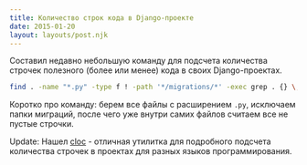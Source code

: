 ```yaml
---
title: Количество строк кода в Django-проекте
date: 2015-01-20
layout: layouts/post.njk
---
```

Составил недавно небольшую команду для подсчета количества строчек полезного (более или менее) кода в своих Django-проектах.

```bash
find . -name "*.py" -type f ! -path '*/migrations/*' -exec grep . {} \; | wc -l
```

Коротко про команду: берем все файлы с расширением `.py`, исключаем папки миграций, после чего уже внутри самих файлов считаем все не пустые строчки.

Update: Нашел [cloc](https://github.com/AlDanial/cloc) - отличная утилитка для подробного подсчета количества строчек в проектах для разных языков программирования.
